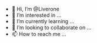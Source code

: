 - 👋 Hi, I’m @Liverone
- 👀 I’m interested in ...
- 🌱 I’m currently learning ...
- 💞️ I’m looking to collaborate on ...
- 📫 How to reach me ...

<!---
Liverone/Liverone is a ✨ special ✨ repository because its `README.md` (this file) appears on your GitHub profile.
You can click the Preview link to take a look at your changes.
--->
